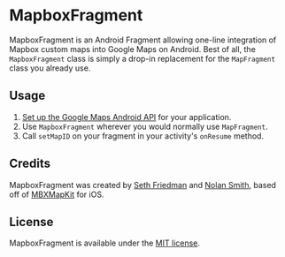 # MapboxFragment

MapboxFragment is an Android Fragment allowing one-line integration of Mapbox custom maps into Google Maps on Android. Best of all, the `MapboxFragment` class is simply a drop-in replacement for the `MapFragment` class you already use.

## Usage

1. [Set up the Google Maps Android API](https://developers.google.com/maps/documentation/android/start#getting_the_google_maps_android_api_v2) for your application.
2. Use `MapboxFragment` wherever you would normally use `MapFragment`.
3. Call `setMapID` on your fragment in your activity's `onResume` method.

## Credits

MapboxFragment was created by [Seth Friedman](https://github.com/sethfri) and [Nolan Smith](https://github.com/nolan330), based off of [MBXMapKit](https://github.com/mapbox/mbxmapkit) for iOS.

## License

MapboxFragment is available under the [MIT license](LICENSE).
